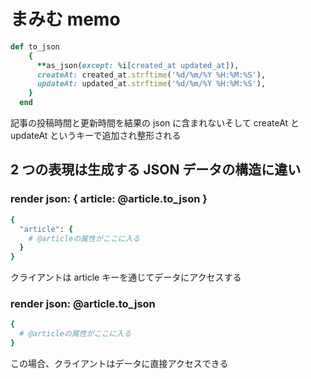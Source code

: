 # まみむ memo

```ruby
def to_json
    {
      **as_json(except: %i[created_at updated_at]),
      createAt: created_at.strftime('%d/%m/%Y %H:%M:%S'),
      updateAt: updated_at.strftime('%d/%m/%Y %H:%M:%S'),
    }
  end
```

記事の投稿時間と更新時間を結果の json に含まれないそして createAt と updateAt というキーで追加され整形される

## 2 つの表現は生成する JSON データの構造に違い

### render json: { article: @article.to_json }

```ruby
{
  "article": {
    # @articleの属性がここに入る
  }
}
```

クライアントは article キーを通じてデータにアクセスする

### render json: @article.to_json

```ruby
{
  # @articleの属性がここに入る
}
```

この場合、クライアントはデータに直接アクセスできる
